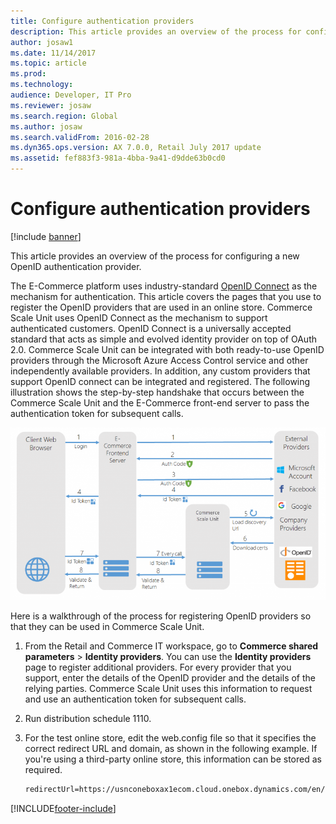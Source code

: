 ```yaml
---
title: Configure authentication providers
description: This article provides an overview of the process for configuring a new OpenID authentication provider.
author: josaw1
ms.date: 11/14/2017
ms.topic: article
ms.prod: 
ms.technology: 
audience: Developer, IT Pro
ms.reviewer: josaw
ms.search.region: Global
ms.author: josaw
ms.search.validFrom: 2016-02-28
ms.dyn365.ops.version: AX 7.0.0, Retail July 2017 update
ms.assetid: fef883f3-981a-4bba-9a41-d9dde63b0cd0
---
```


# Configure authentication providers

[!include [banner](../includes/banner.md)]

This article provides an overview of the process for configuring a new OpenID authentication provider.

The E-Commerce platform uses industry-standard [OpenID Connect](https://openid.net/connect/) as the mechanism for authentication. This article covers the pages that you use to register the OpenID providers that are used in an online store. Commerce Scale Unit uses OpenID Connect as the mechanism to support authenticated customers. OpenID Connect is a universally accepted standard that acts as simple and evolved identity provider on top of OAuth 2.0. Commerce Scale Unit can be integrated with both ready-to-use OpenID providers through the Microsoft Azure Access Control service and other independently available providers. In addition, any custom providers that support OpenID connect can be integrated and registered. The following illustration shows the step-by-step handshake that occurs between the Commerce Scale Unit and the E-Commerce front-end server to pass the authentication token for subsequent calls. 

[![OpenId.](./media/openid-1024x540.png)](./media/openid.png) 

Here is a walkthrough of the process for registering OpenID providers so that they can be used in Commerce Scale Unit.

1.  From the Retail and Commerce IT workspace, go to **Commerce shared parameters** &gt; **Identity providers**. You can use the **Identity providers** page to register additional providers. For every provider that you support, enter the details of the OpenID provider and the details of the relying parties. Commerce Scale Unit uses this information to request and use an authentication token for subsequent calls.
2.  Run distribution schedule 1110.
3.  For the test online store, edit the web.config file so that it specifies the correct redirect URL and domain, as shown in the following example. If you're using a third-party online store, this information can be stored as required.

    ```xml
    redirectUrl=https://usnconeboxax1ecom.cloud.onebox.dynamics.com/en/Pages/OauthV2Redirect/OauthV2Redirect.aspx
    ```


[!INCLUDE[footer-include](../../includes/footer-banner.md)]
